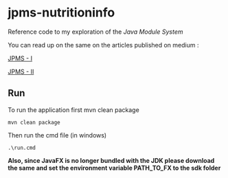 # jpms-nutritioninfo

Reference code to my exploration of the *Java Module System*

You can read up on the same on the articles published on medium :

[JPMS - I](https://medium.com/@jubin.kuriakose/modular-programming-in-java-42788ec02268)

[JPMS - II](https://medium.com/@jubin.kuriakose/java-module-system-part-ii-f051f2110a9e)

## Run
To run the application first mvn clean package

``mvn clean package``

Then run the cmd file (in windows)

``.\run.cmd``

**Also, since JavaFX is no longer bundled with the JDK please download the same and set the environment variable PATH_TO_FX to the sdk folder**

